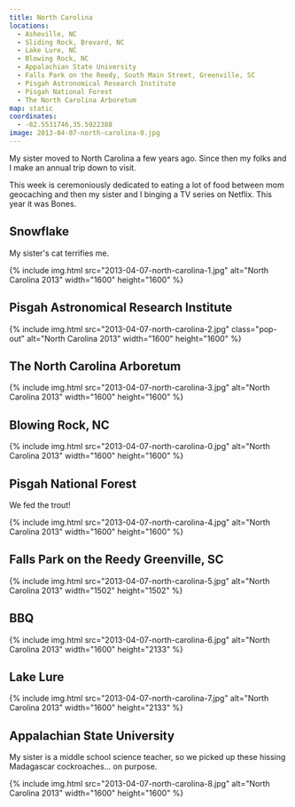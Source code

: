 ```yaml
---
title: North Carolina
locations:
  - Asheville, NC
  - Sliding Rock, Brevard, NC
  - Lake Lure, NC
  - Blowing Rock, NC
  - Appalachian State University
  - Falls Park on the Reedy, South Main Street, Greenville, SC
  - Pisgah Astronomical Research Institute
  - Pisgah National Forest
  - The North Carolina Arboretum
map: static
coordinates:
  - -82.5531746,35.5922388
image: 2013-04-07-north-carolina-0.jpg
---
```


My sister moved to North Carolina a few years ago. Since then my folks and I make an annual trip down to visit.

This week is ceremoniously dedicated to eating a lot of food between mom geocaching and then my sister and I binging a TV series on Netflix. This year it was Bones.

## Snowflake

My sister's cat terrifies me.

<div class="photos">

{% include img.html src="2013-04-07-north-carolina-1.jpg" alt="North Carolina 2013" width="1600" height="1600" %}

</div>

## Pisgah Astronomical Research Institute

<div class="photos">

{% include img.html src="2013-04-07-north-carolina-2.jpg" class="pop-out" alt="North Carolina 2013" width="1600" height="1600" %}

</div>

## The North Carolina Arboretum

<div class="photos">

{% include img.html src="2013-04-07-north-carolina-3.jpg" alt="North Carolina 2013" width="1600" height="1600" %}

</div>

## Blowing Rock, NC

<div class="photos">

{% include img.html src="2013-04-07-north-carolina-0.jpg" alt="North Carolina 2013" width="1600" height="1600" %}

</div>

## Pisgah National Forest

We fed the trout!

<div class="photos">

{% include img.html src="2013-04-07-north-carolina-4.jpg" alt="North Carolina 2013" width="1600" height="1600" %}

</div>

## Falls Park on the Reedy Greenville, SC

<div class="photos">

{% include img.html src="2013-04-07-north-carolina-5.jpg" alt="North Carolina 2013" width="1502" height="1502" %}

</div>

## BBQ

<div class="photos">

{% include img.html src="2013-04-07-north-carolina-6.jpg"  alt="North Carolina 2013" width="1600" height="2133" %}

</div>

## Lake Lure

<div class="photos">

{% include img.html src="2013-04-07-north-carolina-7.jpg"  alt="North Carolina 2013" width="1600" height="2133" %}

</div>

## Appalachian State University

My sister is a middle school science teacher, so we picked up these hissing Madagascar cockroaches&hellip; on purpose.

<div class="photos">

{% include img.html src="2013-04-07-north-carolina-8.jpg" alt="North Carolina 2013" width="1600" height="1600" %}

</div>
